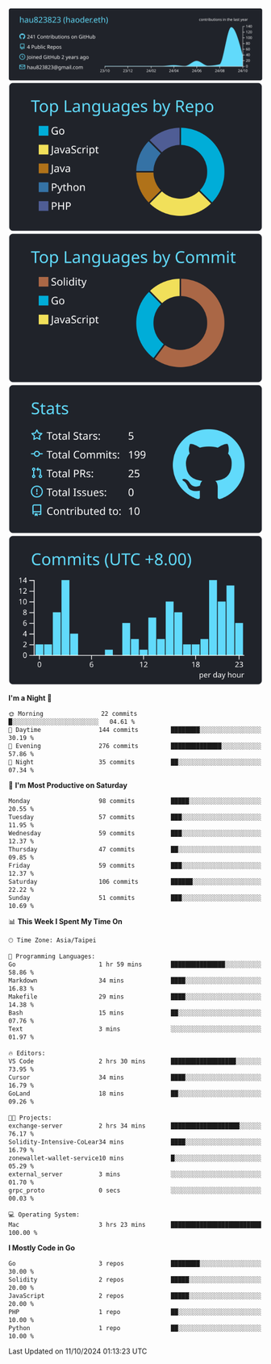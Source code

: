 [![](https://raw.githubusercontent.com/hau823823/hau823823/master/profile-summary-card-output/react/0-profile-details.svg)](https://github.com/vn7n24fzkq/github-profile-summary-cards)
[![](https://raw.githubusercontent.com/hau823823/hau823823/master/profile-summary-card-output/react/1-repos-per-language.svg)](https://github.com/vn7n24fzkq/github-profile-summary-cards) [![](https://raw.githubusercontent.com/hau823823/hau823823/master/profile-summary-card-output/react/2-most-commit-language.svg)](https://github.com/vn7n24fzkq/github-profile-summary-cards)
[![](https://raw.githubusercontent.com/hau823823/hau823823/master/profile-summary-card-output/react/3-stats.svg)](https://github.com/vn7n24fzkq/github-profile-summary-cards) [![](https://raw.githubusercontent.com/hau823823/hau823823/master/profile-summary-card-output/react/4-productive-time.svg)](https://github.com/vn7n24fzkq/github-profile-summary-cards)

<!--START_SECTION:waka-->
**I'm a Night 🦉** 

```text
🌞 Morning                22 commits          █░░░░░░░░░░░░░░░░░░░░░░░░   04.61 % 
🌆 Daytime                144 commits         ████████░░░░░░░░░░░░░░░░░   30.19 % 
🌃 Evening                276 commits         ██████████████░░░░░░░░░░░   57.86 % 
🌙 Night                  35 commits          ██░░░░░░░░░░░░░░░░░░░░░░░   07.34 % 
```
📅 **I'm Most Productive on Saturday** 

```text
Monday                   98 commits          █████░░░░░░░░░░░░░░░░░░░░   20.55 % 
Tuesday                  57 commits          ███░░░░░░░░░░░░░░░░░░░░░░   11.95 % 
Wednesday                59 commits          ███░░░░░░░░░░░░░░░░░░░░░░   12.37 % 
Thursday                 47 commits          ██░░░░░░░░░░░░░░░░░░░░░░░   09.85 % 
Friday                   59 commits          ███░░░░░░░░░░░░░░░░░░░░░░   12.37 % 
Saturday                 106 commits         ██████░░░░░░░░░░░░░░░░░░░   22.22 % 
Sunday                   51 commits          ███░░░░░░░░░░░░░░░░░░░░░░   10.69 % 
```


📊 **This Week I Spent My Time On** 

```text
🕑︎ Time Zone: Asia/Taipei

💬 Programming Languages: 
Go                       1 hr 59 mins        ███████████████░░░░░░░░░░   58.86 % 
Markdown                 34 mins             ████░░░░░░░░░░░░░░░░░░░░░   16.83 % 
Makefile                 29 mins             ████░░░░░░░░░░░░░░░░░░░░░   14.38 % 
Bash                     15 mins             ██░░░░░░░░░░░░░░░░░░░░░░░   07.76 % 
Text                     3 mins              ░░░░░░░░░░░░░░░░░░░░░░░░░   01.97 % 

🔥 Editors: 
VS Code                  2 hrs 30 mins       ██████████████████░░░░░░░   73.95 % 
Cursor                   34 mins             ████░░░░░░░░░░░░░░░░░░░░░   16.79 % 
GoLand                   18 mins             ██░░░░░░░░░░░░░░░░░░░░░░░   09.26 % 

🐱‍💻 Projects: 
exchange-server          2 hrs 34 mins       ███████████████████░░░░░░   76.17 % 
Solidity-Intensive-CoLear34 mins             ████░░░░░░░░░░░░░░░░░░░░░   16.79 % 
zonewallet-wallet-service10 mins             █░░░░░░░░░░░░░░░░░░░░░░░░   05.29 % 
external_server          3 mins              ░░░░░░░░░░░░░░░░░░░░░░░░░   01.70 % 
grpc_proto               0 secs              ░░░░░░░░░░░░░░░░░░░░░░░░░   00.03 % 

💻 Operating System: 
Mac                      3 hrs 23 mins       █████████████████████████   100.00 % 
```

**I Mostly Code in Go** 

```text
Go                       3 repos             ████████░░░░░░░░░░░░░░░░░   30.00 % 
Solidity                 2 repos             █████░░░░░░░░░░░░░░░░░░░░   20.00 % 
JavaScript               2 repos             █████░░░░░░░░░░░░░░░░░░░░   20.00 % 
PHP                      1 repo              ██░░░░░░░░░░░░░░░░░░░░░░░   10.00 % 
Python                   1 repo              ██░░░░░░░░░░░░░░░░░░░░░░░   10.00 % 
```




 Last Updated on 11/10/2024 01:13:23 UTC
<!--END_SECTION:waka-->
